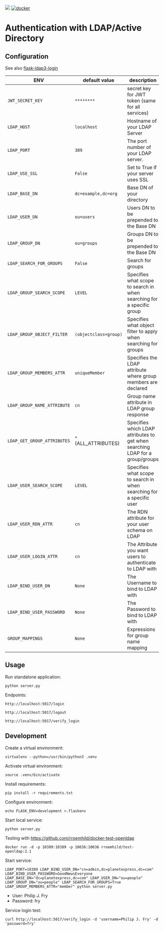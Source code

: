 [![](https://github.com/qwc-services/qwc-ldap-auth/workflows/build/badge.svg)](https://github.com/qwc-services/qwc-ldap-auth/actions)
[![docker](https://img.shields.io/docker/v/sourcepole/qwc-ldap-auth?label=Docker%20image&sort=semver)](https://hub.docker.com/r/sourcepole/qwc-ldap-auth)

Authentication with LDAP/Active Directory
=========================================

Configuration
-------------

See also [flask-ldap3-login](https://flask-ldap3-login.readthedocs.io/en/latest/configuration.html)

ENV                             | default value           | description
--------------------------------|-------------------------|---------
`JWT_SECRET_KEY`                | `********`              | secret key for JWT token (same for all services) 
`LDAP_HOST`                     | `localhost`             | Hostname of your LDAP Server
`LDAP_PORT`                     | `389`                   | The port number of your LDAP server.
`LDAP_USE_SSL`                  | `False`                 | Set to True if your server uses SSL
`LDAP_BASE_DN`                  | `dc=example,dc=org`     | Base DN of your directory
`LDAP_USER_DN`                  | `ou=users`              | Users DN to be prepended to the Base DN
`LDAP_GROUP_DN`                 | `ou=groups`             | Groups DN to be prepended to the Base DN
`LDAP_SEARCH_FOR_GROUPS`        | `False`                 | Search for groups
`LDAP_GROUP_SEARCH_SCOPE`       | `LEVEL`                 | Specifies what scope to search in when searching for a specific group
`LDAP_GROUP_OBJECT_FILTER`      | `(objectclass=group)`   | Specifies what object filter to apply when searching for groups
`LDAP_GROUP_MEMBERS_ATTR`       | `uniqueMember`          | Specifies the LDAP attribute where group members are declared
`LDAP_GROUP_NAME_ATTRIBUTE`     | `cn`                    | Group name attribute in LDAP group response
`LDAP_GET_GROUP_ATTRIBUTES`     | `*` (ALL_ATTRIBUTES)    | Specifies which LDAP attributes to get when searching LDAP for a group/groups
`LDAP_USER_SEARCH_SCOPE`        | `LEVEL`                 | Specifies what scope to search in when searching for a specific user
`LDAP_USER_RDN_ATTR`            | `cn`                    | The RDN attribute for your user schema on LDAP
`LDAP_USER_LOGIN_ATTR`          | `cn`                    | The Attribute you want users to authenticate to LDAP with
`LDAP_BIND_USER_DN`             | `None`                  | The Username to bind to LDAP with
`LDAP_BIND_USER_PASSWORD`       | `None`                  | The Password to bind to LDAP with
`GROUP_MAPPINGS`                | `None`                  | Expressions for group name mapping


Usage
-----

Run standalone application:

    python server.py

Endpoints:

    http://localhost:5017/login

    http://localhost:5017/logout

    http://localhost:5017/verify_login


Development
-----------

Create a virtual environment:

    virtualenv --python=/usr/bin/python3 .venv

Activate virtual environment:

    source .venv/bin/activate

Install requirements:

    pip install -r requirements.txt

Configure environment:

    echo FLASK_ENV=development >.flaskenv

Start local service:

    python server.py

Testing with https://github.com/rroemhild/docker-test-openldap

    docker run -d -p 10389:10389 -p 10636:10636 rroemhild/test-openldap:2.1

Start service:

    LDAP_PORT=10389 LDAP_BIND_USER_DN="cn=admin,dc=planetexpress,dc=com" LDAP_BIND_USER_PASSWORD=GoodNewsEveryone LDAP_BASE_DN="dc=planetexpress,dc=com" LDAP_USER_DN="ou=people" LDAP_GROUP_DN="ou=people" LDAP_SEARCH_FOR_GROUPS=True LDAP_GROUP_MEMBERS_ATTR="member" python server.py

* User: Philip J. Fry
* Password: fry

Service login test:

    curl http://localhost:5017/verify_login -d 'username=Philip J. Fry' -d 'password=fry'
